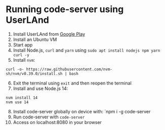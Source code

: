 # Running code-server using UserLAnd

1. Install UserLAnd from [Google Play](https://play.google.com/store/apps/details?id=tech.ula&hl=en_US&gl=US)
2. Install an Ubuntu VM
3. Start app
4. Install Node.js, `curl` and `yarn` using `sudo apt install nodejs npm yarn curl -y`
5. Install `nvm`:

```shell
curl -o- https://raw.githubusercontent.com/nvm-sh/nvm/v0.39.0/install.sh | bash
```

6. Exit the terminal using `exit` and then reopen the terminal
7. Install and use Node.js 14:

```shell
nvm install 14
nvm use 14
```

8. Install code-server globally on device with: `npm i -g code-server
9. Run code-server with `code-server`
10. Access on localhost:8080 in your browser
